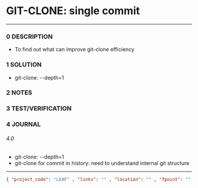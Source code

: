 # GIT-CLONE: single commit
--------------------------------
### 0 DESCRIPTION

- To find out what can improve git-clone efficiency

### 1 SOLUTION


- git-clone: --depth=1


### 2 NOTES


### 3 TEST/VERIFICATION


### 4 JOURNAL

###### 4.0
- git-clone: --depth=1
- git-clone for commit in history: need to understand internal git structure

--------------------------------
```json
{ "project_code": "LEAF" , "links": "" , "location": "" , "fpoint": "" }
```
